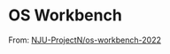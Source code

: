 # OS Workbench

From: [NJU-ProjectN/os-workbench-2022](https://github.com/NJU-ProjectN/os-workbench-2022)
